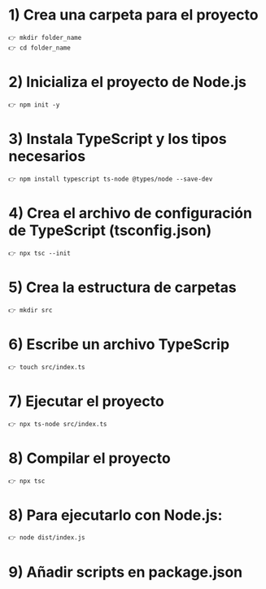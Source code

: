 # 1) Crea una carpeta para el proyecto

    👉 mkdir folder_name
    👉 cd folder_name

# 2) Inicializa el proyecto de Node.js

    👉 npm init -y

# 3) Instala TypeScript y los tipos necesarios

    👉 npm install typescript ts-node @types/node --save-dev

<!--
    👉 typescript: El compilador de TypeScript.
    👉 ts-node: Permite ejecutar archivos TypeScript directamente sin necesidad de compilarlos.
    👉 @types/node: Define los tipos para las bibliotecas internas de Node.js.
-->

# 4) Crea el archivo de configuración de TypeScript (tsconfig.json)

    👉 npx tsc --init

# 5) Crea la estructura de carpetas

    👉 mkdir src

# 6) Escribe un archivo TypeScrip

    👉 touch src/index.ts

# 7) Ejecutar el proyecto

    👉 npx ts-node src/index.ts

# 8) Compilar el proyecto

    👉 npx tsc

# 8) Para ejecutarlo con Node.js:

    👉 node dist/index.js

# 9) Añadir scripts en package.json

<!--
    {
        "scripts": {
            "start": "node dist/index.js",  // Ejecutar el proyecto compilado
            "build": "tsc",                 // Compilar el proyecto
            "dev": "ts-node src/index.ts"   // Ejecutar en modo desarrollo sin compilar
        }
    }
-->
